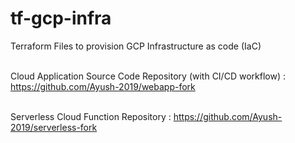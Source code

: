 # tf-gcp-infra

Terraform Files to provision GCP Infrastructure as code (IaC) <br/><br/>

Cloud Application Source Code Repository (with CI/CD workflow) :  https://github.com/Ayush-2019/webapp-fork   <br/> <br/>

Serverless Cloud Function Repository :  https://github.com/Ayush-2019/serverless-fork

